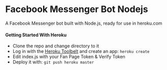 # Facebook Messenger Bot Nodejs
A Facebook Messenger bot built with Node.js, ready for use in heroku.com

#### Getting Started With Heroku
* Clone the repo and change directory to it
* Log in with the [Heroku Toolbelt](https://toolbelt.heroku.com/) and create an app: `heroku create`
* Edit index.js with your Fan Page Token & Verify Token
* Deploy it with: `git push heroku master`
